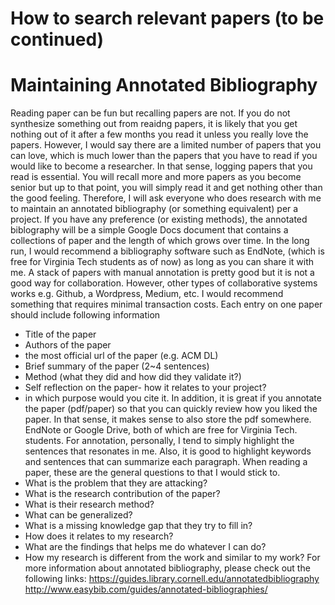 # How to search relevant papers  (to be continued)

# Maintaining Annotated Bibliography

Reading paper can be fun but recalling papers are not. If you do not synthesize something out from reaidng papers, it is likely that you get nothing out of it after a few months you read it unless you really love the papers. However, I would say there are a limited number of papers that you can love, which is much lower than the papers that you have to read if you would like to become a researcher. In that sense, logging papers that you read is essential. You will recall more and more papers as you become senior but up to that point, you will simply read it and get nothing other than the good feeling.
Therefore, I will ask everyone who does research with me to maintain an annotated bibliography (or something equivalent) per a project. If you have any preference (or existing methods), the annotated biblography will be a simple Google Docs document that contains a collections of paper and the length of which grows over time. In the long run, I would recommend a bibliography software such as EndNote, (which is free for Virginia Tech students as of now) as long as you can share it with me. A stack of papers with manual annotation is pretty good but it is not a good way for collaboration. However, other types of collaborative systems works e.g. Github, a Wordpress, Medium, etc. I would recommend something that requires minimal transaction costs.
Each entry on one paper should include following information

- Title of the paper
- Authors of the paper
- the most official url of the paper (e.g. ACM DL)
- Brief summary of the paper (2~4 sentences)
- Method (what they did and how did they validate it?)
- Self reflection on the paper- how it relates to your project?
- in which purpose would you cite it.
In addition, it is great if you annotate the paper (pdf/paper) so that you can quickly review how you liked the paper. In that sense, it makes sense to also store the pdf somewhere. EndNote or Google Drive, both of which are free for Virginia Tech. students. For annotation, personally, I tend to simply highlight the sentences that resonates in me. Also, it is good to highlight keywords and sentences that can summarize each paragraph.
When reading a paper, these are the general questions to that I would stick to.
- What is the problem that they are attacking?
- What is the research contribution of the paper?
- What is their research method?
- What can be generalized?
- What is a missing knowledge gap that they try to fill in?
- How does it relates to my research?
- What are the findings that helps me do whatever I can do?
- How my research is different from the work and similar to my work?
For more information about annotated bibliography, please check out the following links:
https://guides.library.cornell.edu/annotatedbibliography
http://www.easybib.com/guides/annotated-bibliographies/